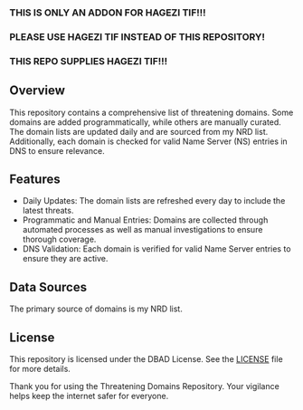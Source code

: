 ### THIS IS ONLY AN ADDON FOR HAGEZI TIF!!!
### PLEASE USE HAGEZI TIF INSTEAD OF THIS REPOSITORY!
### THIS REPO SUPPLIES HAGEZI TIF!!!

## Overview
This repository contains a comprehensive list of threatening domains. Some domains are added programmatically, while others are manually curated. The domain lists are updated daily and are sourced from my NRD list. Additionally, each domain is checked for valid Name Server (NS) entries in DNS to ensure relevance.

## Features
- Daily Updates:
  The domain lists are refreshed every day to include the latest threats.
- Programmatic and Manual Entries:
  Domains are collected through automated processes as well as manual investigations to ensure thorough coverage.
- DNS Validation:
  Each domain is verified for valid Name Server entries to ensure they are active.
  
## Data Sources
The primary source of domains is my NRD list.

## License
This repository is licensed under the DBAD License. See the [LICENSE](LICENSE.md) file for more details.

Thank you for using the Threatening Domains Repository. Your vigilance helps keep the internet safer for everyone.
